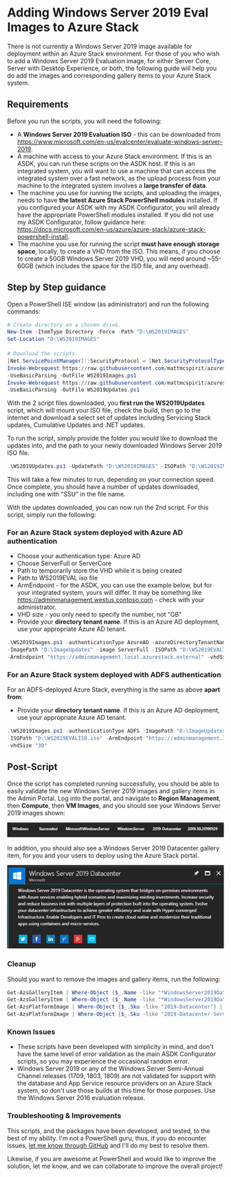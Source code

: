 Adding Windows Server 2019 Eval Images to Azure Stack
==============
There is not currently a Windows Server 2019 image available for deployment within an Azure Stack environment. For those of you who wish to add a Windows Server 2019 Evaluation image, for either Server Core, Server with Desktop Experience, or both, the following guide will help you do add the images and corresponding gallery items to your Azure Stack system.

Requirements
-----------
Before you run the scripts, you will need the following:

* A **Windows Server 2019 Evaluation ISO** - this can be downloaded from https://www.microsoft.com/en-us/evalcenter/evaluate-windows-server-2019.
* A machine with access to your Azure Stack environment. If this is an ASDK, you can run these scripts on the ASDK host. If this is an integrated system, you will want to use a machine that can access the integrated system over a fast network, as the upload process from your machine to the integrated system involves a **large transfer of data**.
* The machine you use for running the scripts, and uploading the images, needs to have **the latest Azure Stack PowerShell modules** installed. If you configured your ASDK with my ASDK Configurator, you will already have the appropriate PowerShell modules installed. If you did not use my ASDK Configurator, follow guidance here: https://docs.microsoft.com/en-us/azure/azure-stack/azure-stack-powershell-install.
* The machine you use for running the script **must have enough storage space**, locally, to create a VHD from the ISO. This means, if you choose to create a 50GB Windows Server 2019 VHD, you will need around ~55-60GB (which includes the space for the ISO file, and any overhead).

Step by Step guidance
-----------
Open a PowerShell ISE window (as administrator) and run the following commands:

```powershell
# Create directory on a chosen drive.
New-Item -ItemType Directory -Force -Path "D:\WS2019IMAGES"
Set-Location "D:\WS2019IMAGES"

# Download the scripts.
[Net.ServicePointManager]::SecurityProtocol = [Net.SecurityProtocolType]::Tls12
Invoke-Webrequest https://raw.githubusercontent.com/mattmcspirit/azurestack/master/deployment/packages/WindowsServer/AddWS2019/WS2019Images.ps1 `
-UseBasicParsing -OutFile WS2019Images.ps1
Invoke-Webrequest https://raw.githubusercontent.com/mattmcspirit/azurestack/master/deployment/packages/WindowsServer/AddWS2019/WS2019Updates.ps1 `
-UseBasicParsing -OutFile WS2019Updates.ps1
```

With the 2 script files downloaded, you **first run the WS2019Updates** script, which will mount your ISO file, check the build, then go to the internet and download a select set of updates including Servicing Stack updates, Cumulative Updates and .NET updates.

To run the script, simply provide the folder you would like to download the updates into, and the path to your newly downloaded Windows Server 2019 ISO file.

```powershell
.\WS2019Updates.ps1 -UpdatePath "D:\WS2019IMAGES" -ISOPath "D:\WS2019IMAGES\WS2019EVAL.iso"
```

This will take a few minutes to run, depending on your connection speed.  Once complete, you should have a number of updates downloaded, including one with "SSU" in the file name.

With the updates downloaded, you can now run the 2nd script. For this script, simply run the following:

### For an Azure Stack system deployed with Azure AD authentication ###

* Choose your authentication type: Azure AD
* Choose ServerFull or ServerCore
* Path to temporarily store the VHD while it is being created
* Path to WS2019EVAL iso file
* ArmEndpoint - for the ASDK, you can use the example below, but for your integrated system, yours will differ. It may be something like https://adminmanagement.westus.contoso.com - check with your administrator.
* VHD size - you only need to specify the number, not "GB"
* Provide your **directory tenant name**. If this is an Azure AD deployment, use your appropriate Azure AD tenant.

```powershell
.\WS2019Images.ps1 -authenticationType AzureAD -azureDirectoryTenantName "contoso.onmicrosoft.com" `
-ImagePath "D:\ImageUpdates" -image ServerFull -ISOPath "D:\WS2019EVALISO.iso" `
-ArmEndpoint "https://adminmanagement.local.azurestack.external" -vhdSize "30"
```

### For an Azure Stack system deployed with ADFS authentication ###

For an ADFS-deployed Azure Stack, everything is the same as above **apart from**:

* Provide your **directory tenant name**. If this is an Azure AD deployment, use your appropriate Azure AD tenant.

```powershell
.\WS2019Images.ps1 -authenticationType ADFS -ImagePath "D:\ImageUpdates" -image ServerFull `
-ISOPath "D:\WS2019EVALISO.iso" -ArmEndpoint "https://adminmanagement.local.azurestack.external" `
-vhdSize "30"
```

Post-Script
-----------
Once the script has completed running successfully, you should be able to easily validate the new Windows Server 2019 images and gallery items in the Admin Portal. Log into the portal, and navigate to **Region Management**, then **Compute**, then **VM Images**, and you should see your Windows Server 2019 images shown:

![WS2019Image](</deployment/offline/media/WS2019Image.png>)

In addition, you should also see a Windows Server 2019 Datacenter gallery item, for you and your users to deploy using the Azure Stack portal.

![WS2019gallery](</deployment/offline/media/WS2019gallery.png>)

### Cleanup
Should you want to remove the images and gallery items, run the following:

```powershell
Get-AzsGalleryItem | Where-Object {$_.Name -like "*WindowsServer2019Datacenter-ARM*"} | Remove-AzsGalleryItem -Confirm:$true
Get-AzsGalleryItem | Where-Object {$_.Name -like "*WindowsServer2019DatacenterServerCore-ARM*"} | Remove-AzsGalleryItem -Confirm:$true
Get-AzsPlatformImage | Where-Object {$_.Sku -like "2019-Datacenter"} | Remove-AzsPlatformImage -Confirm:$true
Get-AzsPlatformImage | Where-Object {$_.Sku -like "2019-Datacenter-Server-Core"} | Remove-AzsPlatformImage -Confirm:$true
```

### Known Issues
* These scripts have been developed with simplicity in mind, and don't have the same level of error validation as the main ASDK Configurator scripts, so you may experience the occasional random error.
* Windows Server 2019 or any of the Windows Server Semi-Annual Channel releases (1709, 1803, 1809) are not validated for support with the database and App Service resource providers on an Azure Stack system, so don't use those builds at this time for those purposes. Use the Windows Server 2016 evaluation release.

### Troubleshooting & Improvements
This scripts, and the packages have been developed, and tested, to the best of my ability.  I'm not a PowerShell guru, thus, if you do encounter issues, [let me know through GitHub](<../../issues>) and I'll do my best to resolve them.

Likewise, if you are awesome at PowerShell and would like to improve the solution, let me know, and we can collaborate to improve the overall project!
